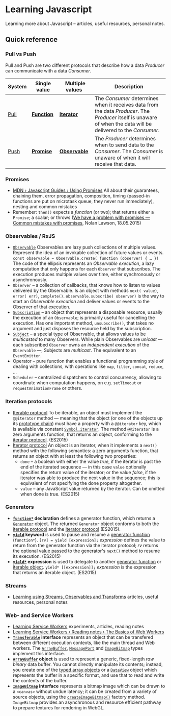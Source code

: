 # Learning Javascript

Learning more about Javascript – articles, useful resources, personal notes.

## Quick reference

### Pull vs Push

Pull and Push are two different protocols that describe how a data _Producer_ can communicate with a data _Consumer_.

| System |	Single value	| Multiple values | Description |
|---|---|---|---|
| [Pull](https://rxjs-dev.firebaseapp.com/guide/observable#pull-versus-push) |	**[Function](https://developer.mozilla.org/en-US/docs/Glossary/Function)** |	**[Iterator](https://developer.mozilla.org/en-US/docs/Web/JavaScript/Reference/Iteration_protocols#The_iterator_protocol)** | The _Consumer_ determines when it receives data from the data _Producer_. The _Producer_ itself is unaware of when the data will be delivered to the _Consumer_. |
| [Push](https://rxjs-dev.firebaseapp.com/guide/observable#pull-versus-push) |	**[Promise](https://developer.mozilla.org/en-US/docs/Mozilla/JavaScript_code_modules/Promise.jsm/Promise)** | **[Observable](https://rxjs-dev.firebaseapp.com/guide/observable)** | The _Producer_ determines when to send data to the _Consumer_. The _Consumer_ is unaware of when it will receive that data. |

### Promises

* [MDN › Javascript Guides › Using Promises](https://developer.mozilla.org/en-US/docs/Web/JavaScript/Guide/Using_promises) All about their guarantees, chaining them, error propagation, composition, timing (passed-in functions are put on microtask queue, they never run immediately), nesting and common mistakes
* Remember: `then()` expects a *function* (or two); that returns either a `Promise`; a scalar; or throws ([We have a problem with promises — Common mistakes with promises](https://t.co/rZyuKREaUW), Nolan Lawson, 18.05.2015)

### Observables / RxJS

* [`Observable`](https://rxjs-dev.firebaseapp.com/guide/observable) Observables are lazy push collections of multiple values. Represent the idea of an invokable collection of future values or events. `const observable = Observable.create( function (observer) { … })` The code of the ellipsis represents an _Observable execution_, a lazy computation that only happens for each `Observer` that subscribes. The execution produces multiple values over time, either synchronously or asynchronously.
* `Observer` – a collection of callbacks, that knows how to listen to values delivered by the Observable. Is an object with methods `next( value)`, `error( err)`, `complete()`. `observable.subscribe( observer)` is the way to start an _Observable execution_ and deliver values or events to the Observer of that execution.
* [`Subscription`](https://rxjs-dev.firebaseapp.com/guide/subscription) – an object that represents a disposable resource, usually the execution of an `Observable`; is primarily useful for cancelling the execution. Has one important method, `unsubscribe()`, that takes no argument and just disposes the resource held by the subscription.
* [`Subject`](https://rxjs-dev.firebaseapp.com/guide/subject) – a special type of Observable, that allows values to be _multicasted_ to many Observers. While plain Observables are _unicast_ — each subscribed `Observer` owns an _independent execution_ of the `Observable` —, Subjects are _multicast_. The equivalent to an `EventEmitter`.
* Operator – pure function that enables a functional programming style of dealing with collections, with operations like `map`, `filter`, `concat`, `reduce`, …
* `Scheduler` – centralized dispatchers to control concurrency, allowing to coordinate when computation happens, on e.g. `setTimeout` or `requestAnimationFrame` or others.

### Iteration protocols

* [Iterable protocol](https://developer.mozilla.org/en-US/docs/Web/JavaScript/Reference/Iteration_protocols#The_iterable_protocol) To be iterable, an object must implement the `@@iterator` method — meaning that the object (or one of the objects up its [prototype chain](https://developer.mozilla.org/en-US/docs/Web/JavaScript/Guide/Inheritance_and_the_prototype_chain)) must have a property with a `@@iterator` key, which is available via constant [`Symbol.iterator`](https://developer.mozilla.org/en-US/docs/Web/JavaScript/Reference/Global_Objects/Symbol/iterator). The method `@@iterator` is a zero arguments function, that returns an object, conforming to the [iterator protocol](https://developer.mozilla.org/en-US/docs/Web/JavaScript/Reference/Iteration_protocols#The_iterator_protocol). (ES2015)
* [Iterator protocol](https://developer.mozilla.org/en-US/docs/Web/JavaScript/Reference/Iteration_protocols#The_iterator_protocol) An object is an iterator, when it implements a `next()` method with the following semantics: a zero arguments function, that returns an object with at least the following two properties:
  * `done` – a boolean with either the value _true_, if the iterator is past the end of the iterated sequence — in this case `value` optionally specifies the return value of the iterator; or the value _false_, if the iterator was able to produce the next value in the sequence; this is equivalent of not specifying the done property altogether.
  * `value` – any JavaScript value returned by the iterator. Can be omitted when done is true. (ES2015)

### Generators

* **[`function*`](https://developer.mozilla.org/en-US/docs/Web/JavaScript/Reference/Statements/function*) declaration** defines a generator function, which returns a [`Generator`](https://developer.mozilla.org/en-US/docs/Web/JavaScript/Reference/Global_Objects/Generator) object. The returned `Generator` object conforms to both the [iterable protocol](https://developer.mozilla.org/en-US/docs/Web/JavaScript/Reference/Iteration_protocols#The_iterable_protocol) and the [iterator protocol](https://developer.mozilla.org/en-US/docs/Web/JavaScript/Reference/Iteration_protocols#The_iterator_protocol) (ES2015).
* **[`yield`](https://developer.mozilla.org/en-US/docs/Web/JavaScript/Reference/Operators/yield) keyword** is used to pause and resume a [generator function](https://developer.mozilla.org/en-US/docs/Web/JavaScript/Reference/Statements/function*) (`function*`). `[rv] = yield [expression];` _expression_ defines the value to return from the generator function via the iterator protocol; _rv_ returns the optional value passed to the generator's `next()` method to resume its execution. (ES2015)
* **[`yield*`](https://developer.mozilla.org/en-US/docs/Web/JavaScript/Reference/Operators/yield*) expression** is used to delegate to another [generator function](https://developer.mozilla.org/en-US/docs/Web/JavaScript/Reference/Statements/function*) or [iterable object](https://developer.mozilla.org/en-US/docs/Web/JavaScript/Reference/Iteration_protocols#The_iterable_protocol). `yield* [[expression]];` _expression_ is the expression that returns an iterable object. (ES2015)

### Streams

* [Learning using Streams, Observables and Transforms](https://github.com/olange/learning-streams/) articles, useful resources, personal notes

### Web- and Service Workers

* [Learning Service Workers](https://olange.github.io/learning-service-workers/) experiments, articles, reading notes
* [Learning Service Workers › Reading notes › The Basics of Web Workers ](https://github.com/olange/learning-service-workers/issues/2)
* **[`Transferable`]() interface** represents an object that can be transfered between different execution contexts, like the main thread and Web workers. The [`ArrayBuffer`](https://developer.mozilla.org/en-US/docs/Web/JavaScript/Reference/Global_Objects/ArrayBuffer), [`MessagePort`](https://developer.mozilla.org/en-US/docs/Web/API/MessagePort) and [`ImageBitmap`](https://developer.mozilla.org/en-US/docs/Web/API/ImageBitmap) types implement this interface.
* **[`ArrayBuffer`](https://developer.mozilla.org/en-US/docs/Web/JavaScript/Reference/Global_Objects/ArrayBuffer) object** is used to represent a generic, fixed-length _raw binary_ data buffer. You cannot directly manipulate its contents; instead, you create one of the [typed array objects](https://developer.mozilla.org/en-US/docs/Web/JavaScript/Reference/Global_Objects/TypedArray) or a [`DataView`](https://developer.mozilla.org/en-US/docs/Web/JavaScript/Reference/Global_Objects/DataView) object which represents the buffer in a specific format, and use that to read and write the contents of the buffer.
* **[`ImageBitmap`](https://developer.mozilla.org/en-US/docs/Web/API/ImageBitmap) interface** represents a bitmap image which can be drawn to a `<canvas>` without undue latency; it can be created from a variety of source objects, using the [`createImageBitmap()`](https://developer.mozilla.org/en-US/docs/Web/API/ImageBitmapFactories/createImageBitmap) factory method. `ImageBitmap` provides an asynchronous and resource efficient pathway to prepare textures for rendering in WebGL.
